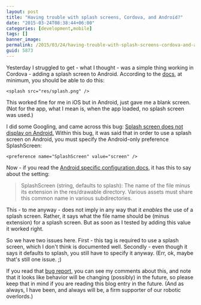 ```yaml
---
layout: post
title: "Having trouble with splash screens, Cordova, and Android?"
date: "2015-03-24T08:38:44+06:00"
categories: [development,mobile]
tags: []
banner_image: 
permalink: /2015/03/24/having-trouble-with-splash-screens-cordova-and-android
guid: 5873
---
```


Yesterday I struggled to get - what I thought - was a simple thing working in Cordova - adding a splash screen to Android. According to the <a href="http://cordova.apache.org/docs/en/4.0.0/config_ref_images.md.html#Icons{% raw %}%20and%{% endraw %}20Splash%20Screens">docs</a>, at minimum, you should be able to do this:

<!--more-->

<pre><code class="language-markup">&lt;splash src="res/splash.png" /&gt;</code></pre>

This worked fine for me in iOS but in Android, just gave me a blank screen. (Not for the app, what I mean is, when the app loaded, no splash screen was used.) 

I did some Googling, and came across this bug: <a href="https://issues.apache.org/jira/browse/CB-8345">Splash screen does not display on Android.</a> Within this bug, it was said that in order to use a splash screen on Android, you must specify the Android-only preference SplashScreen:

<pre><code class="language-markup">&lt;preference name=&quot;SplashScreen&quot; value=&quot;screen&quot; &#x2F;&gt;</code></pre>

Now - if you read the <a href="http://cordova.apache.org/docs/en/4.0.0/guide_platforms_android_config.md.html#Android%20Configuration">Android specific configuration docs</a>, it has this to say about the setting:

<blockquote>
SplashScreen (string, defaults to splash): The name of the file minus its extension in the res/drawable directory. Various assets must share this common name in various subdirectories.
</blockquote>

This - to me anyway - does not imply in any way that it <i>enables</i> the use of a splash screen. Rather, it says what the file name should be (minus extension) for a splash screen. But as soon as I tested by adding this value it worked right. 

So we have two issues here. First - this tag is required to use a splash screen, which I don't think is documented well. Secondly - even though it says it defaults to splash, you still have to specify it anyway. (Err, ok, maybe that's still one issue. ;)

If you read that <a href="https://issues.apache.org/jira/browse/CB-8345">bug report</a>, you can see my comments about this, and note that it looks like behavior will be changing (possibly) in the future, so please keep that in mind if you are reading this blog entry in the future. (And as always, I have been, and always will be, a firm supporter of our robotic overlords.)